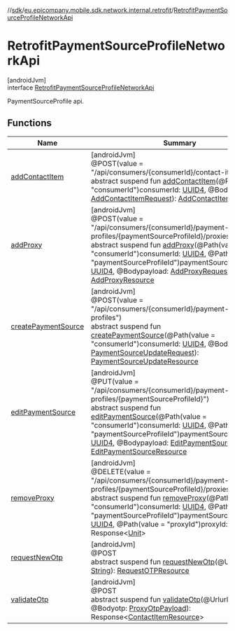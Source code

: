 //[sdk](../../../index.md)/[eu.epicompany.mobile.sdk.network.internal.retrofit](../index.md)/[RetrofitPaymentSourceProfileNetworkApi](index.md)

# RetrofitPaymentSourceProfileNetworkApi

[androidJvm]\
interface [RetrofitPaymentSourceProfileNetworkApi](index.md)

PaymentSourceProfile api.

## Functions

| Name | Summary |
|---|---|
| [addContactItem](add-contact-item.md) | [androidJvm]<br>@POST(value = &quot;/api/consumers/{consumerId}/contact-items&quot;)<br>abstract suspend fun [addContactItem](add-contact-item.md)(@Path(value = &quot;consumerId&quot;)consumerId: [UUID4](../../eu.epicompany.mobile.android.datatypes/index.md#229649042%2FClasslikes%2F462465411), @Bodypayload: [AddContactItemRequest](../../eu.epicompany.mobile.sdk.network.model.proxy/-add-contact-item-request/index.md)): [AddContactItemResource](../../eu.epicompany.mobile.sdk.network.model.proxy/-add-contact-item-resource/index.md) |
| [addProxy](add-proxy.md) | [androidJvm]<br>@POST(value = &quot;/api/consumers/{consumerId}/payment-source-profiles/{paymentSourceProfileId}/proxies&quot;)<br>abstract suspend fun [addProxy](add-proxy.md)(@Path(value = &quot;consumerId&quot;)consumerId: [UUID4](../../eu.epicompany.mobile.android.datatypes/index.md#229649042%2FClasslikes%2F462465411), @Path(value = &quot;paymentSourceProfileId&quot;)paymentSourceProfileID: [UUID4](../../eu.epicompany.mobile.android.datatypes/index.md#229649042%2FClasslikes%2F462465411), @Bodypayload: [AddProxyRequest](../../eu.epicompany.mobile.sdk.network.model.proxy/-add-proxy-request/index.md)): [AddProxyResource](../../eu.epicompany.mobile.sdk.network.model.proxy/-add-proxy-resource/index.md) |
| [createPaymentSource](create-payment-source.md) | [androidJvm]<br>@POST(value = &quot;/api/consumers/{consumerId}/payment-source-profiles&quot;)<br>abstract suspend fun [createPaymentSource](create-payment-source.md)(@Path(value = &quot;consumerId&quot;)consumerId: [UUID4](../../eu.epicompany.mobile.android.datatypes/index.md#229649042%2FClasslikes%2F462465411), @Bodypayload: [PaymentSourceUpdateRequest](../../eu.epicompany.mobile.sdk.network.model.proxy/-payment-source-update-request/index.md)): [PaymentSourceUpdateResource](../../eu.epicompany.mobile.sdk.network.model.proxy/-payment-source-update-resource/index.md) |
| [editPaymentSource](edit-payment-source.md) | [androidJvm]<br>@PUT(value = &quot;/api/consumers/{consumerId}/payment-source-profiles/{paymentSourceProfileId}&quot;)<br>abstract suspend fun [editPaymentSource](edit-payment-source.md)(@Path(value = &quot;consumerId&quot;)consumerId: [UUID4](../../eu.epicompany.mobile.android.datatypes/index.md#229649042%2FClasslikes%2F462465411), @Path(value = &quot;paymentSourceProfileId&quot;)paymentSourceProfileID: [UUID4](../../eu.epicompany.mobile.android.datatypes/index.md#229649042%2FClasslikes%2F462465411), @Bodypayload: [EditPaymentSourceRequest](../../eu.epicompany.mobile.sdk.network.model.proxy/-edit-payment-source-request/index.md)): [EditPaymentSourceResource](../../eu.epicompany.mobile.sdk.network.model.proxy/-edit-payment-source-resource/index.md) |
| [removeProxy](remove-proxy.md) | [androidJvm]<br>@DELETE(value = &quot;/api/consumers/{consumerId}/payment-source-profiles/{paymentSourceProfileId}/proxies/{proxyId}&quot;)<br>abstract suspend fun [removeProxy](remove-proxy.md)(@Path(value = &quot;consumerId&quot;)consumerId: [UUID4](../../eu.epicompany.mobile.android.datatypes/index.md#229649042%2FClasslikes%2F462465411), @Path(value = &quot;paymentSourceProfileId&quot;)paymentSourceProfileID: [UUID4](../../eu.epicompany.mobile.android.datatypes/index.md#229649042%2FClasslikes%2F462465411), @Path(value = &quot;proxyId&quot;)proxyId: [UUID4](../../eu.epicompany.mobile.android.datatypes/index.md#229649042%2FClasslikes%2F462465411)): Response&lt;[Unit](https://kotlinlang.org/api/latest/jvm/stdlib/kotlin/-unit/index.html)&gt; |
| [requestNewOtp](request-new-otp.md) | [androidJvm]<br>@POST<br>abstract suspend fun [requestNewOtp](request-new-otp.md)(@Urlurl: [String](https://kotlinlang.org/api/latest/jvm/stdlib/kotlin/-string/index.html)): [RequestOTPResource](../../eu.epicompany.mobile.sdk.network.model.proxy/-request-o-t-p-resource/index.md) |
| [validateOtp](validate-otp.md) | [androidJvm]<br>@POST<br>abstract suspend fun [validateOtp](validate-otp.md)(@Urlurl: [String](https://kotlinlang.org/api/latest/jvm/stdlib/kotlin/-string/index.html), @Bodyotp: [ProxyOtpPayload](../../eu.epicompany.mobile.sdk.network.model.proxy/-proxy-otp-payload/index.md)): Response&lt;[ContactItemResource](../index.md#-1834010870%2FClasslikes%2F462465411)&gt; |

